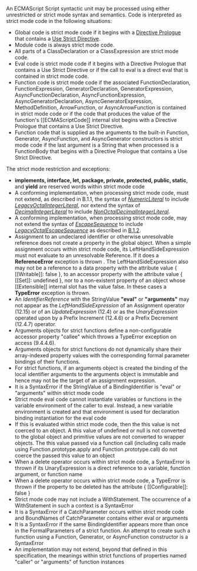 
An ECMAScript Script syntactic unit may be processed using either unrestricted or strict mode syntax and semantics. Code is interpreted as strict mode code in the following situations:
- Global code is strict mode code if it begins with a [Directive Prologue](https://www.ecma-international.org/ecma-262/10.0/index.html#directive-prologue) that contains a [Use Strict Directive](https://www.ecma-international.org/ecma-262/10.0/index.html#use-strict-directive).
- Module code is always strict mode code.
- All parts of a ClassDeclaration or a ClassExpression are strict mode code.
- Eval code is strict mode code if it begins with a Directive Prologue that contains a Use Strict Directive or if the call to eval is a direct eval that is contained in strict mode code.
- Function code is strict mode code if the associated FunctionDeclaration, FunctionExpression, GeneratorDeclaration, GeneratorExpression, AsyncFunctionDeclaration, AsyncFunctionExpression, AsyncGeneratorDeclaration, AsyncGeneratorExpression, MethodDefinition, ArrowFunction, or AsyncArrowFunction is contained in strict mode code or if the code that produces the value of the function's [[ECMAScriptCode]] internal slot begins with a Directive Prologue that contains a Use Strict Directive.
- Function code that is supplied as the arguments to the built-in Function, Generator, AsyncFunction, and AsyncGenerator constructors is strict mode code if the last argument is a String that when processed is a FunctionBody that begins with a Directive Prologue that contains a Use Strict Directive.



The strict mode restriction and exceptions:
- **implements, interface, let, package, private, protected, public, static**, and **yield** are reserved words within strict mode code
- A conforming implementation, when processing strict mode code, must not extend, as described in B.1.1, the syntax of *[NumericLiteral](https://tc39.es/ecma262/#prod-NumericLiteral)* to include *[LegacyOctalIntegerLiteral](https://tc39.es/ecma262/#prod-annexB-LegacyOctalIntegerLiteral)*, nor extend the syntax of *[DecimalIntegerLiteral](https://tc39.es/ecma262/#prod-DecimalIntegerLiteral)* to include *[NonOctalDecimalIntegerLiteral](https://tc39.es/ecma262/#prod-annexB-NonOctalDecimalIntegerLiteral)*.
- A conforming implementation, when processing strict mode code, may not extend the syntax of *[EscapeSequence](https://tc39.es/ecma262/#prod-EscapeSequence)* to include *[LegacyOctalEscapeSequence](https://tc39.es/ecma262/#prod-annexB-LegacyOctalEscapeSequence)* as described in [B.1.2](https://tc39.es/ecma262/#sec-additional-syntax-string-literals).
- Assignment to an undeclared identifier or otherwise unresolvable reference does not create a property in the global object. When a simple assignment occurs within strict mode code, its LeftHandSideExpression must not evaluate to an unresolvable Reference. If it does a **ReferenceError** exception is thrown . The LeftHandSideExpression also may not be a reference to a data property with the attribute value { \[[Writable]]: false }, to an accessor property with the attribute value { \[[Set]]: undefined }, nor to a non-existent property of an object whose \[[Extensible]] internal slot has the value false. In these cases a **TypeError** exception is thrown.
- An *IdentifierReference* with the StringValue **"eval"** or **"arguments"** may not appear as the *LeftHandSideExpression* of an Assignment operator (12.15) or of an *UpdateExpression* (12.4) or as the *UnaryExpression* operated upon by a Prefix Increment (12.4.6) or a Prefix Decrement (12.4.7) operator.
- Arguments objects for strict functions define a non-configurable accessor property "callee" which throws a TypeError exception on access (9.4.4.6).
- Arguments objects for strict functions do not dynamically share their array-indexed property values with the corresponding formal parameter bindings of their functions. 
- For strict functions, if an arguments object is created the binding of the local identifier arguments to the arguments object is immutable and hence may not be the target of an assignment expression. 
- It is a SyntaxError if the StringValue of a BindingIdentifier is "eval" or "arguments" within strict mode code
- Strict mode eval code cannot instantiate variables or functions in the variable environment of the caller to eval. Instead, a new variable environment is created and that environment is used for declaration binding instantiation for the eval code 
- If this is evaluated within strict mode code, then the this value is not coerced to an object. A this value of undefined or null is not converted to the global object and primitive values are not converted to wrapper objects. The this value passed via a function call (including calls made using Function.prototype.apply and Function.prototype.call) do not coerce the passed this value to an object
- When a delete operator occurs within strict mode code, a SyntaxError is thrown if its UnaryExpression is a direct reference to a variable, function argument, or function name
- When a delete operator occurs within strict mode code, a TypeError is thrown if the property to be deleted has the attribute { \[[Configurable]]: false } 
- Strict mode code may not include a WithStatement. The occurrence of a WithStatement in such a context is a SyntaxError
- It is a SyntaxError if a CatchParameter occurs within strict mode code and BoundNames of CatchParameter contains either eval or arguments
- It is a SyntaxError if the same BindingIdentifier appears more than once in the FormalParameters of a strict function. An attempt to create such a function using a Function, Generator, or AsyncFunction constructor is a SyntaxError
- An implementation may not extend, beyond that defined in this specification, the meanings within strict functions of properties named "caller" or "arguments" of function instances
